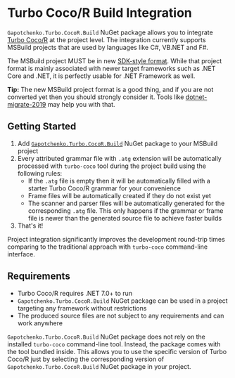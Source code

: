 ﻿# Turbo Coco/R Build Integration

`Gapotchenko.Turbo.CocoR.Build` NuGet package allows you to integrate [Turbo Coco/R](https://github.com/gapotchenko/Turbo-CocoR) at the project level.
The integration currently supports MSBuild projects that are used by languages like C#, VB.NET and F#.

The MSBuild project MUST be in new [SDK-style format](https://learn.microsoft.com/en-us/dotnet/core/project-sdk/overview).
While that project format is mainly associated with newer target frameworks such as .NET Core and .NET, it is perfectly usable for .NET Framework as well.

**Tip:** The new MSBuild project format is a good thing, and if you are not converted yet then you should strongly consider it.
Tools like [dotnet-migrate-2019](https://github.com/hvanbakel/CsprojToVs2017) may help you with that.

## Getting Started

1. Add [`Gapotchenko.Turbo.CocoR.Build`](https://www.nuget.org/packages/Gapotchenko.Turbo.CocoR.Build) NuGet package to your MSBuild project
2. Every attributed grammar file with `.atg` extension will be automatically processed with `turbo-coco` tool during the project build using the following rules:
    - If the `.atg` file is empty then it will be automatically filled with a starter Turbo Coco/R grammar for your convenience
    - Frame files will be automatically created if they do not exist yet
    - The scanner and parser files will be automatically generated for the corresponding `.atg` file.
      This only happens if the grammar or frame file is newer than the generated source file to achieve faster builds
3. That's it!

Project integration significantly improves the development round-trip times comparing to the traditional approach with `turbo-coco` command-line interface.

## Requirements

- Turbo Coco/R requires .NET 7.0+ to run
- `Gapotchenko.Turbo.CocoR.Build` NuGet package can be used in a project targeting any framework without restrictions
- The produced source files are not subject to any requirements and can work anywhere

`Gapotchenko.Turbo.CocoR.Build` NuGet package does not rely on the installed `turbo-coco` command-line tool.
Instead, the package comes with the tool bundled inside.
This allows you to use the specific version of Turbo Coco/R just by selecting the corresponding version of `Gapotchenko.Turbo.CocoR.Build` NuGet package in your project.
